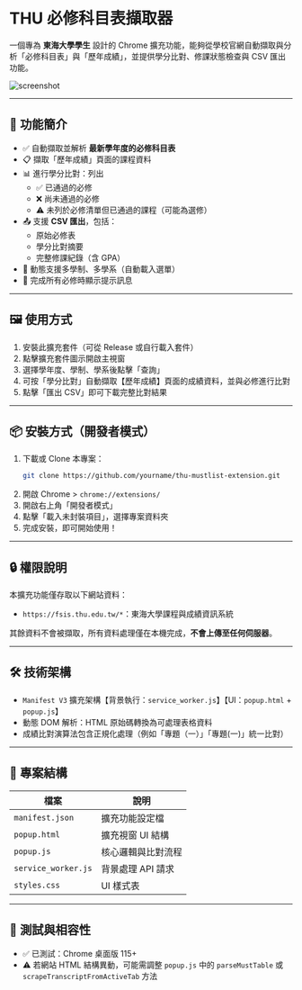 # THU 必修科目表擷取器

一個專為 **東海大學學生** 設計的 Chrome 擴充功能，能夠從學校官網自動擷取與分析「必修科目表」與「歷年成績」，並提供學分比對、修課狀態檢查與 CSV 匯出功能。

![screenshot](screenshot.png)

---

## 🔧 功能簡介

- ✅ 自動擷取並解析 **最新學年度的必修科目表**
- 📋 擷取「歷年成績」頁面的課程資料
- 📊 進行學分比對：列出
  - ✅ 已通過的必修
  - ❌ 尚未通過的必修
  - ⚠️ 未列於必修清單但已通過的課程（可能為選修）
- 📤 支援 **CSV 匯出**，包括：
  - 原始必修表
  - 學分比對摘要
  - 完整修課紀錄（含 GPA）
- 🔁 動態支援多學制、多學系（自動載入選單）
- 🎉 完成所有必修時顯示提示訊息

---

## 🖼 使用方式

1. 安裝此擴充套件（可從 Release 或自行載入套件）
2. 點擊擴充套件圖示開啟主視窗
3. 選擇學年度、學制、學系後點擊「查詢」
4. 可按「學分比對」自動擷取【歷年成績】頁面的成績資料，並與必修進行比對
5. 點擊「匯出 CSV」即可下載完整比對結果

---

## 📦 安裝方式（開發者模式）

1. 下載或 Clone 本專案：
   ```bash
   git clone https://github.com/yourname/thu-mustlist-extension.git
   ```
2. 開啟 Chrome > `chrome://extensions/`
3. 開啟右上角「開發者模式」
4. 點擊「載入未封裝項目」，選擇專案資料夾
5. 完成安裝，即可開始使用！

---

## 🔒 權限說明

本擴充功能僅存取以下網站資料：

- `https://fsis.thu.edu.tw/*`：東海大學課程與成績資訊系統

其餘資料不會被擷取，所有資料處理僅在本機完成，**不會上傳至任何伺服器**。

---

## 🛠 技術架構

- `Manifest V3` 擴充架構【背景執行：`service_worker.js`】【UI：`popup.html` + `popup.js`】
- 動態 DOM 解析：HTML 原始碼轉換為可處理表格資料
- 成績比對演算法包含正規化處理（例如「專題（一）」「專題(一)」統一比對）

---

## 📁 專案結構

| 檔案 | 說明 |
|------|------|
| `manifest.json` | 擴充功能設定檔 |
| `popup.html` | 擴充視窗 UI 結構 |
| `popup.js` | 核心邏輯與比對流程 |
| `service_worker.js` | 背景處理 API 請求 |
| `styles.css` | UI 樣式表 |

---

## 🧪 測試與相容性

- ✅ 已測試：Chrome 桌面版 115+
- ⚠️ 若網站 HTML 結構異動，可能需調整 `popup.js` 中的 `parseMustTable` 或 `scrapeTranscriptFromActiveTab` 方法
